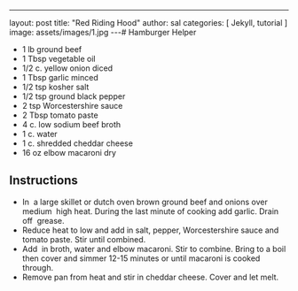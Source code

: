 ---
layout: post
title:  "Red Riding Hood"
author: sal
categories: [ Jekyll, tutorial ]
image: assets/images/1.jpg
---# Hamburger Helper

- 1 lb ground beef
- 1 Tbsp vegetable oil
- 1/2 c. yellow onion diced
- 1 Tbsp garlic minced
- 1/2 tsp kosher salt
- 1/2 tsp ground black pepper
- 2 tsp Worcestershire sauce
- 2 Tbsp tomato paste
- 4 c. low sodium beef broth
- 1 c. water
- 1 c. shredded cheddar cheese
- 16 oz elbow macaroni dry

## Instructions 

- In  a large skillet or dutch oven brown ground beef and onions over medium  high heat. During the last minute of cooking add garlic. Drain off  grease.
- Reduce heat to low and add in salt, pepper, Worcestershire sauce and tomato paste. Stir until combined.
- Add  in broth, water and elbow macaroni. Stir to combine. Bring to a boil  then cover and simmer 12\-15 minutes or until macaroni is cooked through.
- Remove pan from heat and stir in cheddar cheese. Cover and let melt.
